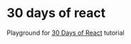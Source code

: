 # 30 days of react

Playground for [30 Days of React](https://www.fullstackreact.com/30-days-of-react) tutorial
